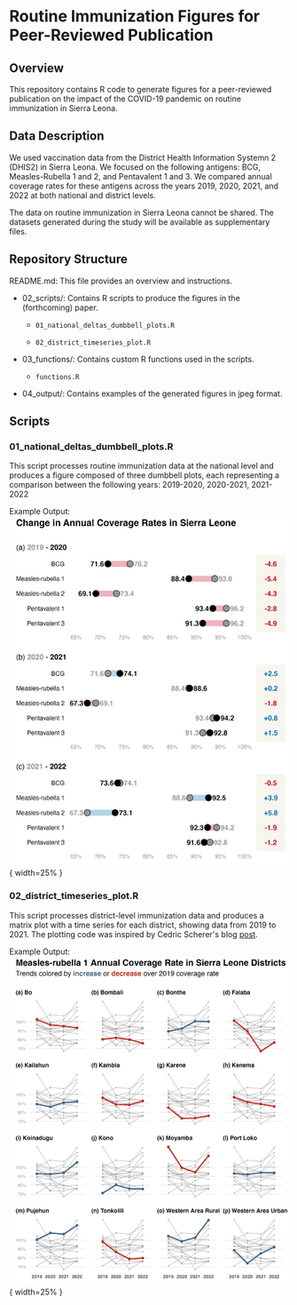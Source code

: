 # Routine Immunization Figures for Peer-Reviewed Publication

## Overview

This repository contains R code to generate figures for a peer-reviewed
publication on the impact of the COVID-19 pandemic on routine
immunization in Sierra Leona.

## Data Description

We used vaccination data from the District Health Information Systemn 2
(DHIS2) in Sierra Leona. We focused on the following antigens: BCG,
Measles-Rubella 1 and 2, and Pentavalent 1 and 3. We compared annual
coverage rates for these antigens across the years 2019, 2020, 2021, and
2022 at both national and district levels.

The data on routine immunization in Sierra Leona cannot be shared. The
datasets generated during the study will be available as supplementary
files.

## Repository Structure

README.md: This file provides an overview and instructions.

-   02_scripts/: Contains R scripts to produce the figures in the
    (forthcoming) paper.

    -   `01_national_deltas_dumbbell_plots.R`

    -   `02_district_timeseries_plot.R`

<!-- -->

-   03_functions/: Contains custom R functions used in the scripts.

    -   `functions.R`

-   04_output/: Contains examples of the generated figures in jpeg
    format.

## Scripts

### 01_national_deltas_dumbbell_plots.R

This script processes routine immunization data at the national level
and produces a figure composed of three dumbbell plots, each
representing a comparison between the following years: 2019-2020,
2020-2021, 2021-2022

Example Output:
![National-level delta in RI](04_output/ci_national_combined_print_160x200mm.jpeg){ width=25% }

### 02_district_timeseries_plot.R

This script processes district-level immunization data and produces a
matrix plot with a time series for each district, showing data from 2019
to 2021. The plotting code was inspired by Cedric Scherer's blog
[post](https://www.cedricscherer.com/2023/07/05/efficiency-and-consistency-automate-subset-graphics-with-ggplot2-and-purrr/).

Example Output:
![District-level RI time series](04_output/mr1_districts_combined_print_170x170mm_panels.jpeg){ width=25% }
